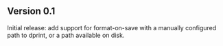 ## Version 0.1

Initial release: add support for format-on-save with a manually configured path to dprint, or a path available on disk.
